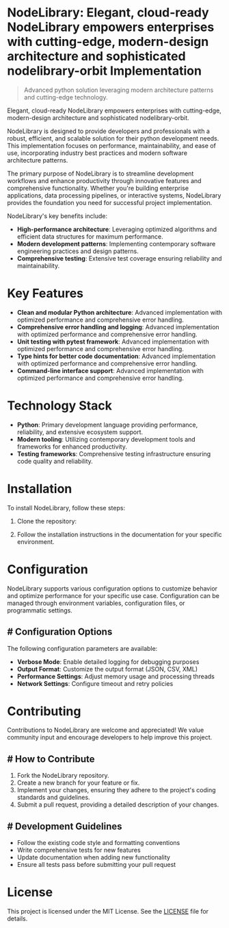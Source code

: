 <!-- fallback_NodeLibrary_20251019233228_52058 -->

# NodeLibrary: Elegant, cloud-ready NodeLibrary empowers enterprises with cutting-edge, modern-design architecture and sophisticated nodelibrary-orbit Implementation
> Advanced python solution leveraging modern architecture patterns and cutting-edge technology.

Elegant, cloud-ready NodeLibrary empowers enterprises with cutting-edge, modern-design architecture and sophisticated nodelibrary-orbit.

NodeLibrary is designed to provide developers and professionals with a robust, efficient, and scalable solution for their python development needs. This implementation focuses on performance, maintainability, and ease of use, incorporating industry best practices and modern software architecture patterns.

The primary purpose of NodeLibrary is to streamline development workflows and enhance productivity through innovative features and comprehensive functionality. Whether you're building enterprise applications, data processing pipelines, or interactive systems, NodeLibrary provides the foundation you need for successful project implementation.

NodeLibrary's key benefits include:

* **High-performance architecture**: Leveraging optimized algorithms and efficient data structures for maximum performance.
* **Modern development patterns**: Implementing contemporary software engineering practices and design patterns.
* **Comprehensive testing**: Extensive test coverage ensuring reliability and maintainability.

# Key Features

* **Clean and modular Python architecture**: Advanced implementation with optimized performance and comprehensive error handling.
* **Comprehensive error handling and logging**: Advanced implementation with optimized performance and comprehensive error handling.
* **Unit testing with pytest framework**: Advanced implementation with optimized performance and comprehensive error handling.
* **Type hints for better code documentation**: Advanced implementation with optimized performance and comprehensive error handling.
* **Command-line interface support**: Advanced implementation with optimized performance and comprehensive error handling.

# Technology Stack

* **Python**: Primary development language providing performance, reliability, and extensive ecosystem support.
* **Modern tooling**: Utilizing contemporary development tools and frameworks for enhanced productivity.
* **Testing frameworks**: Comprehensive testing infrastructure ensuring code quality and reliability.

# Installation

To install NodeLibrary, follow these steps:

1. Clone the repository:


2. Follow the installation instructions in the documentation for your specific environment.

# Configuration

NodeLibrary supports various configuration options to customize behavior and optimize performance for your specific use case. Configuration can be managed through environment variables, configuration files, or programmatic settings.

## # Configuration Options

The following configuration parameters are available:

* **Verbose Mode**: Enable detailed logging for debugging purposes
* **Output Format**: Customize the output format (JSON, CSV, XML)
* **Performance Settings**: Adjust memory usage and processing threads
* **Network Settings**: Configure timeout and retry policies

# Contributing

Contributions to NodeLibrary are welcome and appreciated! We value community input and encourage developers to help improve this project.

## # How to Contribute

1. Fork the NodeLibrary repository.
2. Create a new branch for your feature or fix.
3. Implement your changes, ensuring they adhere to the project's coding standards and guidelines.
4. Submit a pull request, providing a detailed description of your changes.

## # Development Guidelines

* Follow the existing code style and formatting conventions
* Write comprehensive tests for new features
* Update documentation when adding new functionality
* Ensure all tests pass before submitting your pull request

# License

This project is licensed under the MIT License. See the [LICENSE](https://github.com/xxxPOUPOUxxx/NodeLibrary/blob/main/LICENSE) file for details.
